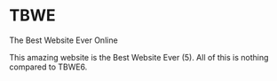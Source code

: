 # TBWE
The Best Website Ever Online

This amazing website is the Best Website Ever (5). All of this is nothing compared to TBWE6.
